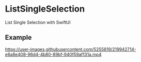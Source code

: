# ListSingleSelection
List Single Selection with SwiftUI

## Example
https://user-images.githubusercontent.com/5255819/219942714-e6a8e408-96d4-4b80-89bf-940f59af131a.mp4


